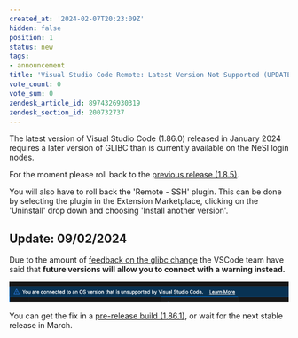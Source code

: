 ```yaml
---
created_at: '2024-02-07T20:23:09Z'
hidden: false
position: 1
status: new
tags:
- announcement
title: 'Visual Studio Code Remote: Latest Version Not Supported (UPDATE)'
vote_count: 0
vote_sum: 0
zendesk_article_id: 8974326930319
zendesk_section_id: 200732737
---
```


The latest version of Visual Studio Code (1.86.0) released in January
2024 requires a later version of GLIBC than is currently available on
the NeSI login nodes.

For the moment please roll back to the [previous release
(1.8.5)](https://code.visualstudio.com/updates/v1_85).

You will also have to roll back the 'Remote - SSH' plugin. This can be
done by selecting the plugin in the Extension Marketplace, clicking on
the 'Uninstall' drop down and choosing 'Install another version'.

## Update: 09/02/2024

Due to the amount of [feedback on the glibc
change](https://github.com/microsoft/vscode/issues/204658) the VSCode
team have said that **future versions will allow you to connect with a
warning instead.**

![2024-02-09 14.42.46.png](../../assets/images/vscodeos-not-supported.png)

You can get the fix in a [pre-release build
(1.86.1)](https://github.com/microsoft/vscode/releases/tag/1.86.1), or
wait for the next stable release in March.
